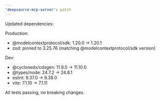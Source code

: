 ```yaml
---
'deepsource-mcp-server': patch
---
```


Updated dependencies:

Production:

- @modelcontextprotocol/sdk: 1.20.0 → 1.20.1
- zod: pinned to 3.25.76 (matching @modelcontextprotocol/sdk version)

Dev:

- @cyclonedx/cdxgen: 11.9.0 → 11.10.0
- @types/node: 24.7.2 → 24.8.1
- eslint: 9.37.0 → 9.38.0
- vite: 7.1.10 → 7.1.11

All tests passing, no breaking changes.
